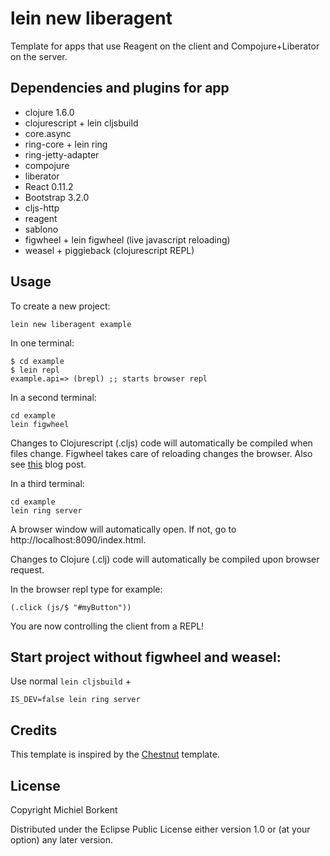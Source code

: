 # lein new liberagent

Template for apps that use Reagent on the client and
Compojure+Liberator on the server.

## Dependencies and plugins for app

* clojure 1.6.0
* clojurescript + lein cljsbuild
* core.async
* ring-core + lein ring
* ring-jetty-adapter
* compojure
* liberator
* React 0.11.2
* Bootstrap 3.2.0
* cljs-http
* reagent
* sablono
* figwheel + lein figwheel (live javascript reloading)
* weasel + piggieback (clojurescript REPL)

## Usage

To create a new project:

```
lein new liberagent example
```

In one terminal:

```
$ cd example
$ lein repl
example.api=> (brepl) ;; starts browser repl
```

In a second terminal:

```
cd example
lein figwheel
```

Changes to Clojurescript (.cljs) code will automatically be compiled
when files change. Figwheel takes care of reloading changes the
browser. Also see
[this](blog.michielborkent.nl/blog/2014/09/25/figwheel-keep-Om-turning/)
blog post.

In a third terminal:

```
cd example
lein ring server
```

A browser window will automatically open. If not, go to
http://localhost:8090/index.html.

Changes to Clojure (.clj) code will automatically be compiled upon
browser request.

In the browser repl type for example:

```
(.click (js/$ "#myButton"))
```

You are now controlling the client from a REPL!

## Start project without figwheel and weasel:

Use normal `lein cljsbuild` +

```
IS_DEV=false lein ring server
```

## Credits

This template is inspired by the
[Chestnut](https://github.com/plexus/chestnut) template.

## License

Copyright Michiel Borkent

Distributed under the Eclipse Public License either version 1.0 or (at
your option) any later version.

